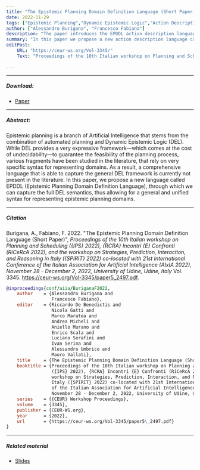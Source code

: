 ```yaml
---
title: "The Epistemic Planning Domain Definition Language (Short Paper)"
date: 2022-11-29
tags: ["Epistemic Planning","Dynamic Epistemic Logic","Action Description Language"]
author: ["Alessandro Burigana", "Francesco Fabiano"]
description: "The paper introduces the EPDDL action description language for DEL-based epistemic planning. IPS 2022." 
summary: "In this paper we propose a new action description language called EPDDL (Epistemic Planning Domain Definition Language), through which we can represent all kinds of DEL actions, thus allowing for a general and unified syntax for representing epistemic planning domains."
editPost:
    URL: "https://ceur-ws.org/Vol-3345/"
    Text: "Proceedings of the 10th Italian workshop on Planning and Scheduling"

---
```


---

##### Download:

- [Paper](https://ceur-ws.org/Vol-3345/paper5_2497.pdf)

---

##### Abstract:

Epistemic planning is a branch of Artificial Intelligence that stems from the combination of automated planning and Dynamic Epistemic Logic (DEL). While DEL provides a very expressive framework—which comes at the cost of undecidability—to guarantee the feasibility of the planning process, various fragments have been studied in the literature, that rely on very specific syntax for representing domains. As a result, a comprehensive language that is able to capture the general DEL framework is currently not present in the literature. In this paper, we propose a new language called EPDDL (Epistemic Planning Domain Definition Language), through which we can capture the full DEL semantics, thus allowing for a general and unified syntax for representing epistemic planning domains.

---

##### Citation

Burigana, A., Fabiano, F. 2022. "The Epistemic Planning Domain Definition Language (Short Paper)", *Proceedings of the 10th Italian workshop on Planning and Scheduling ({IPS} 2022), {RCRA} Incontri {E} Confronti (RiCeRcA 2022), and the workshop on Strategies, Prediction, Interaction, and Reasoning in Italy ({SPIRIT} 2022) co-located with 21st International Conference of the Italian Association for Artificial Intelligence (AIxIA 2022), November 28 - December 2, 2022, University of Udine, Udine, Italy* Vol. 3345. https://ceur-ws.org/Vol-3345/paper5_2497.pdf.

```BibTeX
@inproceedings{conf/aiia/BuriganaF2022,
    author    = {Alessandro Burigana and
                 Francesco Fabiano},
    editor    = {Riccardo De Benedictis and
                 Nicola Gatti and
                 Marco Maratea and
                 Andrea Micheli and
                 Aniello Murano and
                 Enrico Scala and
                 Luciano Serafini and
                 Ivan Serina and
                 Alessandro Umbrico and
                 Mauro Vallati},
    title     = {The Epistemic Planning Domain Definition Language (Short Paper)},
    booktitle = {Proceedings of the 10th Italian workshop on Planning and Scheduling
                 ({IPS} 2022), {RCRA} Incontri {E} Confronti (RiCeRcA 2022), and the
                 workshop on Strategies, Prediction, Interaction, and Reasoning in
                 Italy ({SPIRIT} 2022) co-located with 21st International Conference
                 of the Italian Association for Artificial Intelligence (AIxIA 2022),
                 November 28 - December 2, 2022, University of Udine, Udine, Italy},
    series    = {{CEUR} Workshop Proceedings},
    volume    = {3345},
    publisher = {CEUR-WS.org},
    year      = {2022},
    url       = {https://ceur-ws.org/Vol-3345/paper5\_2497.pdf}
}
```

---

##### Related material

+ [Slides](slides.pdf)
